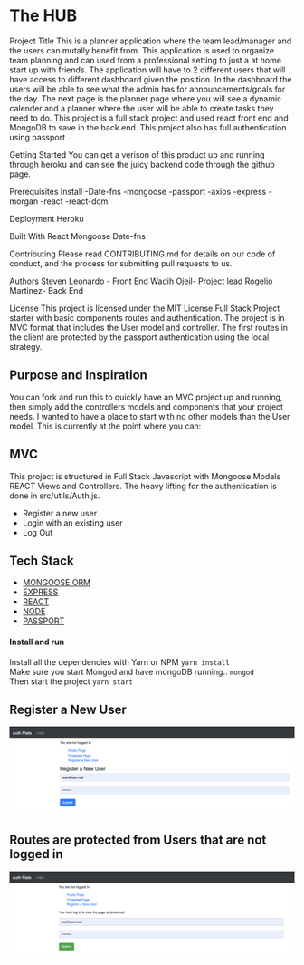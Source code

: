 # The HUB
Project Title
This is a planner application where the team lead/manager and the users can mutally benefit from.
This application is used to organize team planning and can used from a professional setting to just
a at home start up with friends. The application will have to 2 different users that will have access
to different dashboard given the position. In the dashboard the users will be able to see what the admin
has for announcements/goals for the day. The next page is the planner page where you will see a dynamic
calender and a planner where the user will be able to create tasks they need to do. This project is a
full stack project and used react front end and MongoDB to save in the back end. This project also
has full authentication using passport

Getting Started
You can get a verison of this product up and running through heroku and can see the juicy backend code through the github
page.

Prerequisites
Install
-Date-fns
-mongoose
-passport
-axios
-express
-morgan
-react
-react-dom


Deployment
Heroku

Built With
React
Mongoose
Date-fns

Contributing
Please read CONTRIBUTING.md for details on our code of conduct, and the process for submitting pull requests to us.

Authors
Steven Leonardo - Front End
Wadih Ojeil- Project lead
Rogelio Martinez- Back End 

License
This project is licensed under the MIT License
Full Stack Project starter with basic components routes and authentication. The project is in MVC format that includes the User model and controller. The first routes in the client are protected by the passport authentication using the local strategy. 

## Purpose and Inspiration
You can fork and run this to quickly have an MVC project up and running, then simply add the controllers models and components that your project needs. I wanted to have a place to start with no other models than the User model. This is currently at the point where you can:

## MVC
This project is structured in Full Stack Javascript with Mongoose Models REACT Views and Controllers. The heavy lifting for the authentication is done in src/utils/Auth.js.

- Register a new user
- Login with an existing user
- Log Out

## Tech Stack
+ [MONGOOSE ORM](https://www.npmjs.com/package/mongoose)
+ [EXPRESS](https://www.npmjs.com/package/express)
+ [REACT](https://reactjs.org/)
+ [NODE](https://nodejs.org/en/)
+ [PASSPORT](http://www.passportjs.org/docs/username-password/)

#### Install and run
Install all the dependencies with Yarn or NPM
`yarn install` <br>
Make sure you start Mongod and have mongoDB running..
`mongod` <br>
Then start the project
`yarn start`

## Register a New User
![Register A New User](/client/public/images/Register.png)

## Routes are protected from Users that are not logged in
![Login an existing User](/client/public/images/ProtectedRoute.png)


